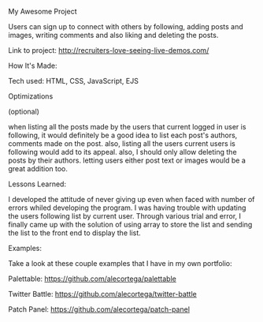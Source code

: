 My Awesome Project

Users can sign up to connect with others by following, adding posts and images, writing comments and also liking and deleting the posts.

Link to project: http://recruiters-love-seeing-live-demos.com/

How It's Made:

Tech used: HTML, CSS, JavaScript, EJS

Optimizations

(optional)

when listing all the posts made by the users that current logged in user is following, it would definitely be a good idea to list each post's authors, comments made on the post. also, listing all the users current users is following would add to its appeal. also, I should only allow deleting the posts by their authors. letting users either post text or images would be a great addition too.

Lessons Learned:

I developed the attitude of never giving up even when faced with number of errors whiled developing the program. I was having trouble with updating the users following list by current user. Through various trial and error, I finally came up with the solution of using array to store the list and sending the list to the front end to display the list.

Examples:

Take a look at these couple examples that I have in my own portfolio:

Palettable: https://github.com/alecortega/palettable

Twitter Battle: https://github.com/alecortega/twitter-battle

Patch Panel: https://github.com/alecortega/patch-panel
